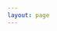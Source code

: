 ```yaml
---
layout: page
---
```


<script setup>
import {
  VPTeamPage,
  VPTeamPageTitle,
  VPTeamMembers
} from "vitepress/theme";

const members = [
  {
    avatar: 'https://avatars.githubusercontent.com/u/45438553?v=4',
    name: 'Justin Konratt',
    title: 'Software Developer 🚀',
    links: [
      { icon: 'github', link: 'https://github.com/CodesDoWork' },
      { icon: 'instagram', link: 'https://instagram.com/justinkonratt' }
    ]
  },
]
</script>

<VPTeamPage>
  <VPTeamPageTitle>
    <template #title>
      About
    </template>
    <template #lead>
      I'm a software developer from Germany and my mindset looks like this:<br />
        <br />
        <li>You never know where your limit is!</li>
        <li>Constantly learning and growing!</li>
        <li>Work smarter not harder!</li>
        <li>For a creative and beautiful future!</li>
    </template>
  </VPTeamPageTitle>
  <VPTeamMembers
    :members="members"
  />
</VPTeamPage>
